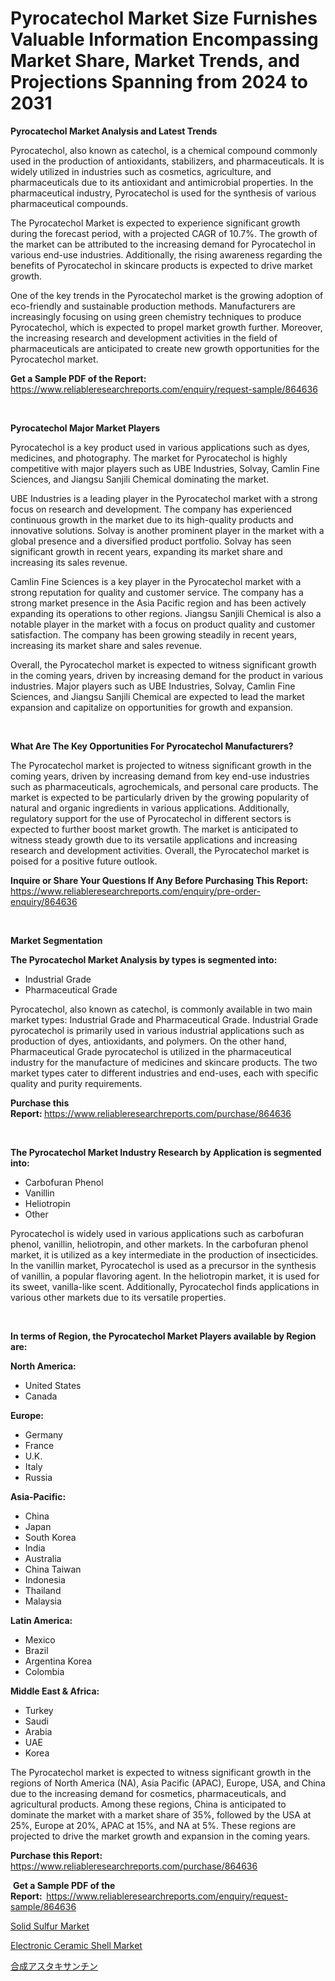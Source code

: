 <p><h1>Pyrocatechol Market Size Furnishes Valuable Information Encompassing Market Share, Market Trends, and Projections Spanning from 2024 to 2031</h1></p><p><strong>Pyrocatechol Market Analysis and Latest Trends</strong></p>
<p><p>Pyrocatechol, also known as catechol, is a chemical compound commonly used in the production of antioxidants, stabilizers, and pharmaceuticals. It is widely utilized in industries such as cosmetics, agriculture, and pharmaceuticals due to its antioxidant and antimicrobial properties. In the pharmaceutical industry, Pyrocatechol is used for the synthesis of various pharmaceutical compounds.</p><p>The Pyrocatechol Market is expected to experience significant growth during the forecast period, with a projected CAGR of 10.7%. The growth of the market can be attributed to the increasing demand for Pyrocatechol in various end-use industries. Additionally, the rising awareness regarding the benefits of Pyrocatechol in skincare products is expected to drive market growth.</p><p>One of the key trends in the Pyrocatechol market is the growing adoption of eco-friendly and sustainable production methods. Manufacturers are increasingly focusing on using green chemistry techniques to produce Pyrocatechol, which is expected to propel market growth further. Moreover, the increasing research and development activities in the field of pharmaceuticals are anticipated to create new growth opportunities for the Pyrocatechol market.</p></p>
<p><strong>Get a Sample PDF of the Report:&nbsp;</strong> <a href="https://www.reliableresearchreports.com/enquiry/request-sample/864636">https://www.reliableresearchreports.com/enquiry/request-sample/864636</a></p>
<p>&nbsp;</p>
<p><strong>Pyrocatechol Major Market Players</strong></p>
<p><p>Pyrocatechol is a key product used in various applications such as dyes, medicines, and photography. The market for Pyrocatechol is highly competitive with major players such as UBE Industries, Solvay, Camlin Fine Sciences, and Jiangsu Sanjili Chemical dominating the market.</p><p>UBE Industries is a leading player in the Pyrocatechol market with a strong focus on research and development. The company has experienced continuous growth in the market due to its high-quality products and innovative solutions. Solvay is another prominent player in the market with a global presence and a diversified product portfolio. Solvay has seen significant growth in recent years, expanding its market share and increasing its sales revenue.</p><p>Camlin Fine Sciences is a key player in the Pyrocatechol market with a strong reputation for quality and customer service. The company has a strong market presence in the Asia Pacific region and has been actively expanding its operations to other regions. Jiangsu Sanjili Chemical is also a notable player in the market with a focus on product quality and customer satisfaction. The company has been growing steadily in recent years, increasing its market share and sales revenue.</p><p>Overall, the Pyrocatechol market is expected to witness significant growth in the coming years, driven by increasing demand for the product in various industries. Major players such as UBE Industries, Solvay, Camlin Fine Sciences, and Jiangsu Sanjili Chemical are expected to lead the market expansion and capitalize on opportunities for growth and expansion.</p></p>
<p>&nbsp;</p>
<p><strong>What Are The Key Opportunities For Pyrocatechol Manufacturers?</strong></p>
<p><p>The Pyrocatechol market is projected to witness significant growth in the coming years, driven by increasing demand from key end-use industries such as pharmaceuticals, agrochemicals, and personal care products. The market is expected to be particularly driven by the growing popularity of natural and organic ingredients in various applications. Additionally, regulatory support for the use of Pyrocatechol in different sectors is expected to further boost market growth. The market is anticipated to witness steady growth due to its versatile applications and increasing research and development activities. Overall, the Pyrocatechol market is poised for a positive future outlook.</p></p>
<p><strong>Inquire or Share Your Questions If Any Before Purchasing This Report:</strong> <a href="https://www.reliableresearchreports.com/enquiry/pre-order-enquiry/864636">https://www.reliableresearchreports.com/enquiry/pre-order-enquiry/864636</a></p>
<p>&nbsp;</p>
<p><strong>Market Segmentation</strong></p>
<p><strong>The Pyrocatechol Market Analysis by types is segmented into:</strong></p>
<p><ul><li>Industrial Grade</li><li>Pharmaceutical Grade</li></ul></p>
<p><p>Pyrocatechol, also known as catechol, is commonly available in two main market types: Industrial Grade and Pharmaceutical Grade. Industrial Grade pyrocatechol is primarily used in various industrial applications such as production of dyes, antioxidants, and polymers. On the other hand, Pharmaceutical Grade pyrocatechol is utilized in the pharmaceutical industry for the manufacture of medicines and skincare products. The two market types cater to different industries and end-uses, each with specific quality and purity requirements.</p></p>
<p><strong>Purchase this Report:&nbsp;</strong><a href="https://www.reliableresearchreports.com/purchase/864636">https://www.reliableresearchreports.com/purchase/864636</a></p>
<p>&nbsp;</p>
<p><strong>The Pyrocatechol Market Industry Research by Application is segmented into:</strong></p>
<p><ul><li>Carbofuran Phenol</li><li>Vanillin</li><li>Heliotropin</li><li>Other</li></ul></p>
<p><p>Pyrocatechol is widely used in various applications such as carbofuran phenol, vanillin, heliotropin, and other markets. In the carbofuran phenol market, it is utilized as a key intermediate in the production of insecticides. In the vanillin market, Pyrocatechol is used as a precursor in the synthesis of vanillin, a popular flavoring agent. In the heliotropin market, it is used for its sweet, vanilla-like scent. Additionally, Pyrocatechol finds applications in various other markets due to its versatile properties.</p></p>
<p>&nbsp;</p>
<p><strong>In terms of Region, the Pyrocatechol Market Players available by Region are:</strong></p>
<p>
    <p> <strong> North America: </strong>
        <ul>
            <li>United States</li>
            <li>Canada</li>
        </ul>
        </p> 
    <p> <strong> Europe: </strong>
        <ul>
            <li>Germany</li>
            <li>France</li>
            <li>U.K.</li>
            <li>Italy</li>
            <li>Russia</li>
        </ul>
        </p> 
    <p> <strong> Asia-Pacific: </strong>
        <ul>
            <li>China</li>
            <li>Japan</li>
            <li>South Korea</li>
            <li>India</li>
            <li>Australia</li>
            <li>China Taiwan</li>
            <li>Indonesia</li>
            <li>Thailand</li>
            <li>Malaysia</li>
        </ul>
        </p> 
    <p> <strong> Latin America: </strong>
        <ul>
            <li>Mexico</li>
            <li>Brazil</li>
            <li>Argentina Korea</li>
            <li>Colombia</li>
        </ul>
        </p> 
    <p> <strong> Middle East & Africa: </strong>
        <ul>
            <li>Turkey</li>
            <li>Saudi</li>
            <li>Arabia</li>
            <li>UAE</li>
            <li>Korea</li>
        </ul>
    </p>
    </p>
<p><p>The Pyrocatechol market is expected to witness significant growth in the regions of North America (NA), Asia Pacific (APAC), Europe, USA, and China due to the increasing demand for cosmetics, pharmaceuticals, and agricultural products. Among these regions, China is anticipated to dominate the market with a market share of 35%, followed by the USA at 25%, Europe at 20%, APAC at 15%, and NA at 5%. These regions are projected to drive the market growth and expansion in the coming years.</p></p>
<p><strong>Purchase this Report: </strong><a href="https://www.reliableresearchreports.com/purchase/864636">https://www.reliableresearchreports.com/purchase/864636</a></p>
<p>&nbsp;<strong>Get a Sample PDF of the Report:&nbsp;&nbsp;</strong><a href="https://www.reliableresearchreports.com/enquiry/request-sample/864636">https://www.reliableresearchreports.com/enquiry/request-sample/864636</a></p>
<p><strong></strong></p>
<p><p><a href="https://github.com/RichRobinson5/Market-Research-Report-List-4/blob/main/solid-sulfur-market.md">Solid Sulfur Market</a></p><p><a href="https://view.publitas.com/reportprime-1/electronic-ceramic-shell-market-share-market-new-trends-analysis-report-by-type-by-application-by-end-use-by-region-and-segment-forecasts-2024-2031/">Electronic Ceramic Shell Market</a></p><p><a href="https://github.com/oqoeusbvpadwjs08/Market-Research-Report-List-1/blob/main/5724160191957.md">合成アスタキサンチン</a></p></p>